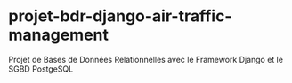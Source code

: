 # projet-bdr-django-air-traffic-management
Projet de Bases de Données Relationnelles avec le Framework Django et le SGBD PostgeSQL
